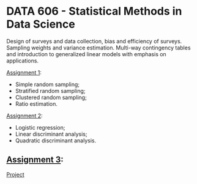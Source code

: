 # DATA 606 - Statistical Methods in Data Science 
Design of surveys and data collection, bias and efficiency of surveys. Sampling weights and variance estimation. Multi-way contingency tables and introduction to generalized linear models with emphasis on applications.

[Assignment 1](01_assignment/solution.md): 
- Simple random sampling;
- Stratified random sampling;
- Clustered random sampling;
- Ratio estimation.

[Assignment 2](02_assignment/solution.md): 
- Logistic regression;
- Linear discriminant analysis;
- Quadratic discriminant analysis.

[Assignment 3](03_assignment/solutions.md): 
- 
  
[Project](A.md)
